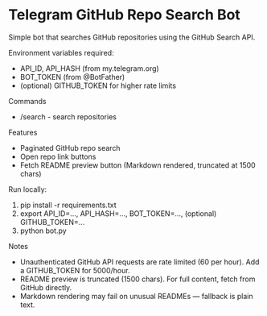 # Telegram GitHub Repo Search Bot

Simple bot that searches GitHub repositories using the GitHub Search API.

Environment variables required:
- API_ID, API_HASH (from my.telegram.org)
- BOT_TOKEN (from @BotFather)
- (optional) GITHUB_TOKEN for higher rate limits

Commands
- /search <query> - search repositories

Features
- Paginated GitHub repo search
- Open repo link buttons
- Fetch README preview button (Markdown rendered, truncated at 1500 chars)

Run locally:
1. pip install -r requirements.txt
2. export API_ID=..., API_HASH=..., BOT_TOKEN=..., (optional) GITHUB_TOKEN=...
3. python bot.py

Notes
- Unauthenticated GitHub API requests are rate limited (60 per hour). Add a GITHUB_TOKEN for 5000/hour.
- README preview is truncated (1500 chars). For full content, fetch from GitHub directly.
- Markdown rendering may fail on unusual READMEs — fallback is plain text.
